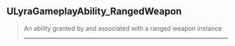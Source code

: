 ## ULyraGameplayAbility_RangedWeapon

> An ability granted by and associated with a ranged weapon instance  
> 
> ----




<!--- ページ内のリンク --->

<!--- 自前の画像へのリンク --->

<!--- generated --->


